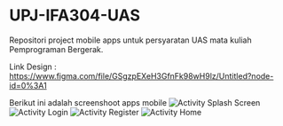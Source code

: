 # UPJ-IFA304-UAS
Repositori project mobile apps untuk persyaratan UAS mata kuliah Pemprograman Bergerak.

Link Design : https://www.figma.com/file/GSgzpEXeH3GfnFk98wH9lz/Untitled?node-id=0%3A1

Berikut ini adalah screenshoot apps mobile
![Activity Splash Screen](https://user-images.githubusercontent.com/30468471/173238128-075ccfc9-e488-4dde-a850-c054d68c71c4.png)
![Activity Login](https://user-images.githubusercontent.com/30468471/173238131-30cb665a-946a-43b7-b5c8-d8c7a4188979.png)
![Activity Register](https://user-images.githubusercontent.com/30468471/173238143-19ddc221-4966-418e-9d9b-db68920e9bc3.png)
![Activity Home](https://user-images.githubusercontent.com/30468471/173238150-f971866a-bdf2-459e-84bd-65e0d778704a.png)
